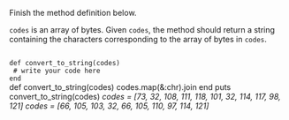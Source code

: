 Finish the method definition below.

`codes` is an array of bytes. Given `codes`, the method should return a string containing the characters corresponding to the array of bytes in `codes`.

<codeblock language="ruby" type="exercise" testMode="multipleInput">
<code>
def convert_to_string(codes)
 # write your code here
end
</code>

<solution>
def convert_to_string(codes)
  codes.map(&:chr).join
end
</solution>

<testcases>
<caller>
puts convert_to_string(codes)
</caller>
<testcase>
<i>
codes = [73, 32, 108, 111, 118, 101, 32, 114, 117, 98, 121]
</i>
</testcase>
<testcase>
<i>
codes = [66, 105, 103, 32, 66, 105, 110, 97, 114, 121]
</i>
</testcase>
</testcases>
</codeblock>